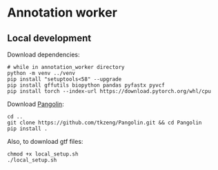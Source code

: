 # Annotation worker

## Local development
Download dependencies:
```shell
# while in annotation_worker directory
python -m venv ../venv
pip install "setuptools<58" --upgrade
pip install gffutils biopython pandas pyfastx pyvcf
pip install torch --index-url https://download.pytorch.org/whl/cpu
```
Download [Pangolin](https://github.com/tkzeng/Pangolin):
```shell
cd ..
git clone https://github.com/tkzeng/Pangolin.git && cd Pangolin
pip install .
```

Also, to download gtf files:
```shell
chmod +x local_setup.sh
./local_setup.sh
```